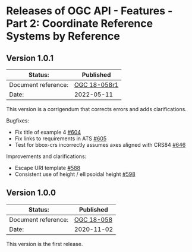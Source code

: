 # Releases of OGC API - Features - Part 2: Coordinate Reference Systems by Reference

## Version 1.0.1

|Status: |Published
| --- | --- |
|Document reference: |[OGC 18-058r1](https://docs.ogc.org/is/18-058r1/18-058r1.html)
|Date: |2022-05-11

This version is a corrigendum that corrects errors and adds clarifications.

Bugfixes:

* Fix title of example 4 [#604](https://github.com/opengeospatial/ogcapi-features/issues/604)
* Fix links to requirements in ATS [#605](https://github.com/opengeospatial/ogcapi-features/issues/605)
* Test for bbox-crs incorrectly assumes axes aligned with CRS84 [#646](https://github.com/opengeospatial/ogcapi-features/issues/646)

Improvements and clarifications:

* Escape URI template [#588](https://github.com/opengeospatial/ogcapi-features/issues/588)
* Consistent use of height / ellipsoidal height [#598](https://github.com/opengeospatial/ogcapi-features/issues/598)

## Version 1.0.0

|Status: |Published
| --- | --- |
|Document reference: |[OGC 18-058](https://docs.ogc.org/is/18-058/18-058.html)
|Date: |2020-11-02

This version is the first release.

